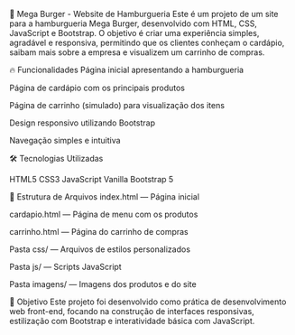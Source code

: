 🍔 Mega Burger - Website de Hamburgueria
Este é um projeto de um site para a hamburgueria Mega Burger, desenvolvido com HTML, CSS, JavaScript e Bootstrap. O objetivo é criar uma experiência simples, agradável e responsiva, permitindo que os clientes conheçam o cardápio, saibam mais sobre a empresa e visualizem um carrinho de compras.

🔥 Funcionalidades
Página inicial apresentando a hamburgueria

Página de cardápio com os principais produtos

Página de carrinho (simulado) para visualização dos itens

Design responsivo utilizando Bootstrap

Navegação simples e intuitiva

🛠️ Tecnologias Utilizadas

HTML5
CSS3
JavaScript Vanilla
Bootstrap 5

📁 Estrutura de Arquivos
index.html — Página inicial

cardapio.html — Página de menu com os produtos

carrinho.html — Página do carrinho de compras

Pasta css/ — Arquivos de estilos personalizados

Pasta js/ — Scripts JavaScript

Pasta imagens/ — Imagens dos produtos e do site

🚀 Objetivo
Este projeto foi desenvolvido como prática de desenvolvimento web front-end, focando na construção de interfaces responsivas, estilização com Bootstrap e interatividade básica com JavaScript.
